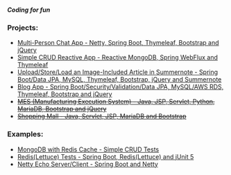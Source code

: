 ##### Coding for fun

### Projects:
- <a href="https://github.com/VertigoK/multi-person-chat-room">Multi-Person Chat App - Netty, Spring Boot, Thymeleaf, Bootstrap and jQuery</a>
- <a href="https://github.com/VertigoK/blog-mongo-webflux">Simple CRUD Reactive App - Reactive MongoDB, Spring WebFlux and Thymeleaf</a>
- <a href="https://github.com/VertigoK/summernote-image">Upload/Store/Load an Image-Included Article in Summernote - Spring Boot/Data JPA, MySQL, Thymeleaf, Bootstrap, jQuery and Summernote</a>
- <a href="https://github.com/VertigoK/blog">Blog App - Spring Boot/Security/Validation/Data JPA, MySQL/AWS RDS, Thymeleaf, Bootstrap and jQuery</a>
- <a href="https://github.com/VertigoK/TH_MES"><del>MES (Manufacturing Execution System) - Java, JSP, Servlet, Python, MariaDB, Bootstrap and jQuery</del></a>
- <a href="https://github.com/VertigoK/ShoppingMall"><del>Shopping Mall - Java, Servlet, JSP, MariaDB and Bootstrap</del></a>

### Examples:
- <a href="https://github.com/VertigoK/MongoDB-Redis-Cache">MongoDB with Redis Cache - Simple CRUD Tests</a>
- <a href="https://github.com/VertigoK/Redis-Lettuce">Redis(Lettuce) Tests - Spring Boot, Redis(Lettuce) and jUnit 5</a>
- <a href="https://github.com/VertigoK/netty-echo-server-client">Netty Echo Server/Client - Spring Boot and Netty</a> 
